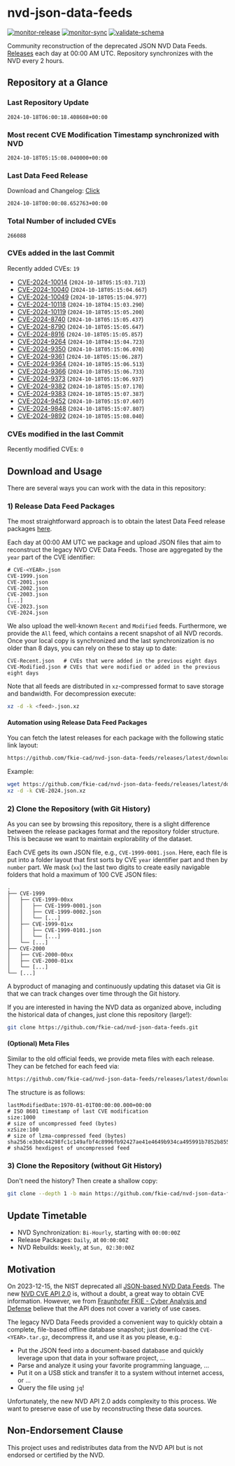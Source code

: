 # nvd-json-data-feeds

[![monitor-release](https://github.com/fkie-cad/nvd-json-data-feeds/actions/workflows/monitor_release.yml/badge.svg)](https://github.com/fkie-cad/nvd-json-data-feeds/actions/workflows/monitor_release.yml)
[![monitor-sync](https://github.com/fkie-cad/nvd-json-data-feeds/actions/workflows/monitor_sync.yml/badge.svg)](https://github.com/fkie-cad/nvd-json-data-feeds/actions/workflows/monitor_sync.yml)
[![validate-schema](https://github.com/fkie-cad/nvd-json-data-feeds/actions/workflows/validate_schema.yml/badge.svg)](https://github.com/fkie-cad/nvd-json-data-feeds/actions/workflows/validate_schema.yml)

Community reconstruction of the deprecated JSON NVD Data Feeds.
[Releases](https://github.com/fkie-cad/nvd-json-data-feeds/releases/latest) each day at 00:00 AM UTC.
Repository synchronizes with the NVD every 2 hours.

## Repository at a Glance

### Last Repository Update

```plain
2024-10-18T06:00:18.408608+00:00
```

### Most recent CVE Modification Timestamp synchronized with NVD

```plain
2024-10-18T05:15:08.040000+00:00
```

### Last Data Feed Release

Download and Changelog: [Click](https://github.com/fkie-cad/nvd-json-data-feeds/releases/latest)

```plain
2024-10-18T00:00:08.652763+00:00
```

### Total Number of included CVEs

```plain
266088
```

### CVEs added in the last Commit

Recently added CVEs: `19`

- [CVE-2024-10014](CVE-2024/CVE-2024-100xx/CVE-2024-10014.json) (`2024-10-18T05:15:03.713`)
- [CVE-2024-10040](CVE-2024/CVE-2024-100xx/CVE-2024-10040.json) (`2024-10-18T05:15:04.667`)
- [CVE-2024-10049](CVE-2024/CVE-2024-100xx/CVE-2024-10049.json) (`2024-10-18T05:15:04.977`)
- [CVE-2024-10118](CVE-2024/CVE-2024-101xx/CVE-2024-10118.json) (`2024-10-18T04:15:03.290`)
- [CVE-2024-10119](CVE-2024/CVE-2024-101xx/CVE-2024-10119.json) (`2024-10-18T05:15:05.200`)
- [CVE-2024-8740](CVE-2024/CVE-2024-87xx/CVE-2024-8740.json) (`2024-10-18T05:15:05.437`)
- [CVE-2024-8790](CVE-2024/CVE-2024-87xx/CVE-2024-8790.json) (`2024-10-18T05:15:05.647`)
- [CVE-2024-8916](CVE-2024/CVE-2024-89xx/CVE-2024-8916.json) (`2024-10-18T05:15:05.857`)
- [CVE-2024-9264](CVE-2024/CVE-2024-92xx/CVE-2024-9264.json) (`2024-10-18T04:15:04.723`)
- [CVE-2024-9350](CVE-2024/CVE-2024-93xx/CVE-2024-9350.json) (`2024-10-18T05:15:06.070`)
- [CVE-2024-9361](CVE-2024/CVE-2024-93xx/CVE-2024-9361.json) (`2024-10-18T05:15:06.287`)
- [CVE-2024-9364](CVE-2024/CVE-2024-93xx/CVE-2024-9364.json) (`2024-10-18T05:15:06.513`)
- [CVE-2024-9366](CVE-2024/CVE-2024-93xx/CVE-2024-9366.json) (`2024-10-18T05:15:06.733`)
- [CVE-2024-9373](CVE-2024/CVE-2024-93xx/CVE-2024-9373.json) (`2024-10-18T05:15:06.937`)
- [CVE-2024-9382](CVE-2024/CVE-2024-93xx/CVE-2024-9382.json) (`2024-10-18T05:15:07.170`)
- [CVE-2024-9383](CVE-2024/CVE-2024-93xx/CVE-2024-9383.json) (`2024-10-18T05:15:07.387`)
- [CVE-2024-9452](CVE-2024/CVE-2024-94xx/CVE-2024-9452.json) (`2024-10-18T05:15:07.607`)
- [CVE-2024-9848](CVE-2024/CVE-2024-98xx/CVE-2024-9848.json) (`2024-10-18T05:15:07.807`)
- [CVE-2024-9892](CVE-2024/CVE-2024-98xx/CVE-2024-9892.json) (`2024-10-18T05:15:08.040`)


### CVEs modified in the last Commit

Recently modified CVEs: `0`



## Download and Usage

There are several ways you can work with the data in this repository:

### 1) Release Data Feed Packages

The most straightforward approach is to obtain the latest Data Feed release packages [here](https://github.com/fkie-cad/nvd-json-data-feeds/releases/latest).

Each day at 00:00 AM UTC we package and upload JSON files that aim to reconstruct the legacy NVD CVE Data Feeds.
Those are aggregated by the `year` part of the CVE identifier:

```
# CVE-<YEAR>.json
CVE-1999.json
CVE-2001.json
CVE-2002.json
CVE-2003.json
[...]
CVE-2023.json
CVE-2024.json
```

We also upload the well-known `Recent` and `Modified` feeds.
Furthermore, we provide the `All` feed, which contains a recent snapshot of all NVD records.
Once your local copy is synchronized and the last synchronization is no older than 8 days, you can rely on these to stay up to date:

```plain
CVE-Recent.json   # CVEs that were added in the previous eight days
CVE-Modified.json # CVEs that were modified or added in the previous eight days
```

Note that all feeds are distributed in `xz`-compressed format to save storage and bandwidth.
For decompression execute:

```sh
xz -d -k <feed>.json.xz
```

#### Automation using Release Data Feed Packages

You can fetch the latest releases for each package with the following static link layout:

```sh
https://github.com/fkie-cad/nvd-json-data-feeds/releases/latest/download/CVE-<YEAR>.json.xz
```

Example:

```sh
wget https://github.com/fkie-cad/nvd-json-data-feeds/releases/latest/download/CVE-2024.json.xz
xz -d -k CVE-2024.json.xz
```

### 2) Clone the Repository (with Git History)

As you can see by browsing this repository, there is a slight difference between the release packages format and the repository folder structure.
This is because we want to maintain explorability of the dataset.

Each CVE gets its own JSON file, e.g., `CVE-1999-0001.json`.
Here, each file is put into a folder layout that first sorts by CVE `year` identifier part and then by `number` part.
We mask (`xx`) the last two digits to create easily navigable folders that hold a maximum of 100 CVE JSON files:

```plain
.
├── CVE-1999
│   ├── CVE-1999-00xx
│   │   ├── CVE-1999-0001.json
│   │   ├── CVE-1999-0002.json
│   │   └── [...]
│   ├── CVE-1999-01xx
│   │   ├── CVE-1999-0101.json
│   │   └── [...]
│   └── [...]
├── CVE-2000
│   ├── CVE-2000-00xx
│   ├── CVE-2000-01xx
│   └── [...]
└── [...]
```

A byproduct of managing and continuously updating this dataset via Git is that we can track changes over time through the Git history.

If you are interested in having the NVD data as organized above, including the historical data of changes, just clone this repository (large!):

```sh
git clone https://github.com/fkie-cad/nvd-json-data-feeds.git
```

#### (Optional) Meta Files

Similar to the old official feeds, we provide meta files with each release. They can be fetched for each feed via:

```sh
https://github.com/fkie-cad/nvd-json-data-feeds/releases/latest/download/CVE-<YEAR>.meta
```

The structure is as follows:

```plain
lastModifiedDate:1970-01-01T00:00:00.000+00:00                          # ISO 8601 timestamp of last CVE modification
size:1000                                                               # size of uncompressed feed (bytes)
xzSize:100                                                              # size of lzma-compressed feed (bytes)
sha256:e3b0c44298fc1c149afbf4c8996fb92427ae41e4649b934ca495991b7852b855 # sha256 hexdigest of uncompressed feed
```

### 3) Clone the Repository (without Git History)

Don't need the history? Then create a shallow copy:

```sh
git clone --depth 1 -b main https://github.com/fkie-cad/nvd-json-data-feeds.git
```


## Update Timetable

* NVD Synchronization: `Bi-Hourly`, starting with `00:00:00Z`
* Release Packages: `Daily`, at `00:00:00Z`
* NVD Rebuilds: `Weekly`, at `Sun, 02:30:00Z`


## Motivation

On 2023-12-15, the NIST deprecated all [JSON-based NVD Data Feeds](https://nvd.nist.gov/vuln/data-feeds#divRetirementBanner-1).
The new [NVD CVE API 2.0](https://nvd.nist.gov/developers/vulnerabilities) is, without a doubt, a great way to obtain CVE information.
However, we from [Fraunhofer FKIE - Cyber Analysis and Defense](https://www.fkie.fraunhofer.de/en/departments/cad.html) believe that the API does not cover a variety of use cases.

The legacy NVD Data Feeds provided a convenient way to quickly obtain a complete, file-based offline database snapshot; just download the `CVE-<YEAR>.tar.gz`, decompress it, and use it as you please, e.g.:

- Put the JSON feed into a document-based database and quickly leverage upon that data in your software project, ...
- Parse and analyze it using your favorite programming language, ...
- Put it on a USB stick and transfer it to a system without internet access, or ...
- Query the file using `jq`!

Unfortunately, the new NVD API 2.0 adds complexity to this process.
We want to preserve ease of use by reconstructing these data sources.

## Non-Endorsement Clause

This project uses and redistributes data from the NVD API but is not endorsed or certified by the NVD.
